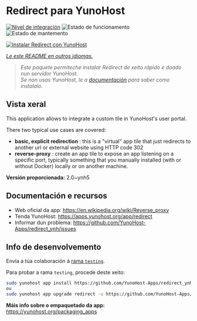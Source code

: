 <!--
NOTA: Este README foi creado automáticamente por <https://github.com/YunoHost/apps/tree/master/tools/readme_generator>
NON debe editarse manualmente.
-->

# Redirect para YunoHost

[![Nivel de integración](https://dash.yunohost.org/integration/redirect.svg)](https://ci-apps.yunohost.org/ci/apps/redirect/) ![Estado de funcionamento](https://ci-apps.yunohost.org/ci/badges/redirect.status.svg) ![Estado de mantemento](https://ci-apps.yunohost.org/ci/badges/redirect.maintain.svg)

[![Instalar Redirect con YunoHost](https://install-app.yunohost.org/install-with-yunohost.svg)](https://install-app.yunohost.org/?app=redirect)

*[Le este README en outros idiomas.](./ALL_README.md)*

> *Este paquete permíteche instalar Redirect de xeito rápido e doado nun servidor YunoHost.*  
> *Se non usas YunoHost, le a [documentación](https://yunohost.org/install) para saber como instalalo.*

## Vista xeral

This application allows to integrate a custom tile in YunoHost's user portal.

There two typical use cases are covered:
- **basic, explicit redirection** : this is a "virtual" app tile that just redirects to another url or external website using HTTP code 302
- **reverse-proxy** : create an app tile to expose an app listening on a specific port, typically something that you manually installed (with or without Docker) locally or on another machine.


**Versión proporcionada:** 2.0~ynh5
## Documentación e recursos

- Web oficial da app: <https://en.wikipedia.org/wiki/Reverse_proxy>
- Tenda YunoHost: <https://apps.yunohost.org/app/redirect>
- Informar dun problema: <https://github.com/YunoHost-Apps/redirect_ynh/issues>

## Info de desenvolvemento

Envía a túa colaboración á [rama `testing`](https://github.com/YunoHost-Apps/redirect_ynh/tree/testing).

Para probar a rama `testing`, procede deste xeito:

```bash
sudo yunohost app install https://github.com/YunoHost-Apps/redirect_ynh/tree/testing --debug
ou
sudo yunohost app upgrade redirect -u https://github.com/YunoHost-Apps/redirect_ynh/tree/testing --debug
```

**Máis info sobre o empaquetado da app:** <https://yunohost.org/packaging_apps>
